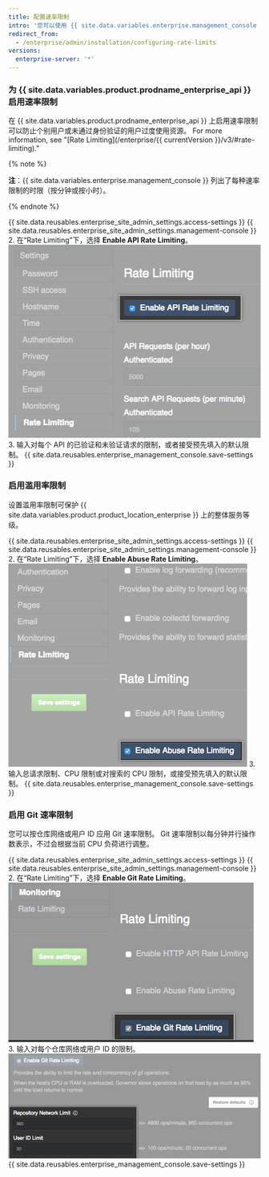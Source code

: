 ```yaml
---
title: 配置速率限制
intro: '您可以使用 {{ site.data.variables.enterprise.management_console }} 为 {{ site.data.variables.product.prodname_ghe_server }} 配置速率限制。'
redirect_from:
  - /enterprise/admin/installation/configuring-rate-limits
versions:
  enterprise-server: '*'
---
```


### 为 {{ site.data.variables.product.prodname_enterprise_api }} 启用速率限制

在 {{ site.data.variables.product.prodname_enterprise_api }} 上启用速率限制可以防止个别用户或未通过身份验证的用户过度使用资源。 For more information, see "[Rate Limiting](/enterprise/{{ currentVersion }}/v3/#rate-limiting)."

{% note %}

**注**：{{ site.data.variables.enterprise.management_console }} 列出了每种速率限制的时限（按分钟或按小时）。

{% endnote %}

{{ site.data.reusables.enterprise_site_admin_settings.access-settings }}
{{ site.data.reusables.enterprise_site_admin_settings.management-console }}
2. 在“Rate Limiting”下，选择 **Enable API Rate Limiting**。 ![用于启用 API 速率限制的复选框](/assets/images/enterprise/management-console/api-rate-limits-checkbox.png)
3. 输入对每个 API 的已验证和未验证请求的限制，或者接受预先填入的默认限制。
{{ site.data.reusables.enterprise_management_console.save-settings }}

### 启用滥用率限制

设置滥用率限制可保护 {{ site.data.variables.product.product_location_enterprise }} 上的整体服务等级。

{{ site.data.reusables.enterprise_site_admin_settings.access-settings }}
{{ site.data.reusables.enterprise_site_admin_settings.management-console }}
2. 在“Rate Limiting”下，选择 **Enable Abuse Rate Limiting**。 ![用于启用滥用率限制的复选框](/assets/images/enterprise/management-console/abuse-rate-limits-checkbox.png)
3. 输入总请求限制、CPU 限制或对搜索的 CPU 限制，或接受预先填入的默认限制。
{{ site.data.reusables.enterprise_management_console.save-settings }}

### 启用 Git 速率限制

您可以按仓库网络或用户 ID 应用 Git 速率限制。 Git 速率限制以每分钟并行操作数表示，不过会根据当前 CPU 负荷进行调整。

{{ site.data.reusables.enterprise_site_admin_settings.access-settings }}
{{ site.data.reusables.enterprise_site_admin_settings.management-console }}
2. 在“Rate Limiting”下，选择 **Enable Git Rate Limiting**。 ![用于启用 Git 速率限制的复选框](/assets/images/enterprise/management-console/git-rate-limits-checkbox.png)
3. 输入对每个仓库网络或用户 ID 的限制。 ![仓库网络和用户 ID 限制的字段](/assets/images/enterprise/management-console/example-git-rate-limits.png)
{{ site.data.reusables.enterprise_management_console.save-settings }}

